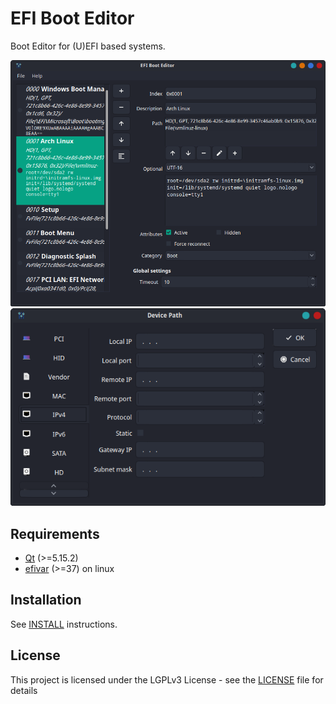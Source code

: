 # EFI Boot Editor

Boot Editor for (U)EFI based systems.

![EFIBootEditor](doc/efibooteditor.png)
![Device path dialog](doc/devicepathdialog.png)

## Requirements

* [Qt](//www.qt.io/) (>=5.15.2)
* [efivar](//github.com/rhboot/efivar) (>=37) on linux

## Installation

See [INSTALL](INSTALL.md) instructions.

## License

This project is licensed under the LGPLv3 License -
see the [LICENSE](LICENSE.txt) file for details
